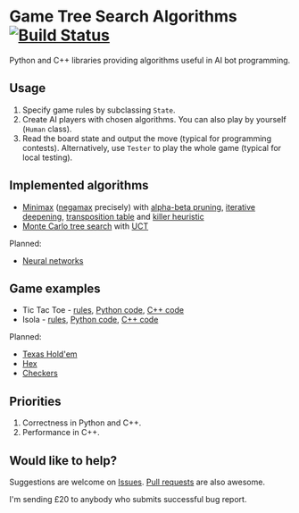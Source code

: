 # Game Tree Search Algorithms [![Build Status](https://travis-ci.org/AdamStelmaszczyk/gtsa.svg?branch=master)](https://travis-ci.org/AdamStelmaszczyk/gtsa)

Python and C++ libraries providing algorithms useful in AI bot programming.

Usage
---

1. Specify game rules by subclassing `State`. 
2. Create AI players with chosen algorithms. You can also play by yourself (`Human` class).
3. Read the board state and output the move (typical for programming contests). 
Alternatively, use `Tester` to play the whole game (typical for local testing).

Implemented algorithms
---

- [Minimax](https://en.wikipedia.org/wiki/Minimax) ([negamax](https://en.wikipedia.org/wiki/Negamax) precisely) with [alpha-beta pruning](https://en.wikipedia.org/wiki/Alpha%E2%80%93beta_pruning), [iterative deepening]( https://chessprogramming.wikispaces.com/Iterative+Deepening), [transposition table](https://en.wikipedia.org/wiki/Transposition_table) and [killer heuristic](https://en.wikipedia.org/wiki/Killer_heuristic)
- [Monte Carlo tree search](https://en.wikipedia.org/wiki/Monte_Carlo_tree_search) with [UCT](
https://en.wikipedia.org/wiki/Monte_Carlo_tree_search#Exploration_and_exploitation)

Planned:

- [Neural networks](https://en.wikipedia.org/wiki/Artificial_neural_network)

Game examples
---

- Tic Tac Toe - [rules](https://github.com/AdamStelmaszczyk/gtsa/blob/master/games/tic_tac_toe.md), [Python code](https://github.com/AdamStelmaszczyk/gtsa/blob/master/python/examples/tic_tac_toe.py), [C++ code](https://github.com/AdamStelmaszczyk/gtsa/blob/master/cpp/examples/tic_tac_toe.cpp)
- Isola - [rules](https://github.com/AdamStelmaszczyk/gtsa/blob/master/games/isola.md), [Python code](https://github.com/AdamStelmaszczyk/gtsa/blob/master/python/examples/isola.py), [C++ code](https://github.com/AdamStelmaszczyk/gtsa/blob/master/cpp/examples/isola.cpp)

Planned:

- [Texas Hold'em](http://theaigames.com/competitions/texas-hold-em)
- [Hex](https://www.hackerrank.com/challenges/hex)
- [Checkers](https://www.hackerrank.com/challenges/checkers)

Priorities
---

1. Correctness in Python and C++.
2. Performance in C++.

Would like to help?
---
Suggestions are welcome on [Issues](https://github.com/AdamStelmaszczyk/gtsa/issues).
[Pull requests](https://github.com/AdamStelmaszczyk/gtsa/pulls) are also awesome.

I'm sending £20 to anybody who submits successful bug report.

